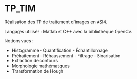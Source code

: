 TP_TIM
======

Réalisation des TP de traitement d'images en ASI4.

Langages utilisés : Matlab et C++ avec la bibliothèque OpenCv.

Notions vues :
- Histogramme - Quantification - Échantillonnage
- Prétraitement - Réhaussement - Filtrage - Binarisation
- Extraction de contours
- Morphologie mathématiques
- Transformation de Hough
